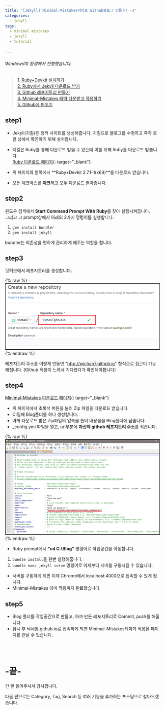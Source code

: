 ```yaml
---
title: "[Jekyll] Minimal-Mistakes테마로 Github블로그 만들기! -1"
categories: 
  - jekyll
tags:
  - minimal mistakes
  - jekyll
  - tutorial
  
---
```


###### Windows10 환경에서 진행했습니다.  

> [1. Ruby+Devkit 설치하기](#step1)  
> [2. Ruby에서 Jekyll 다운로드 받기](#step2)  
> [3. Github 레포지토리 만들기](#step3)  
> [4. Minimal-Mistakes 테마 다운받고 적용하기](#step4)  
> [5. Github에 띄우기](#step5)  

## step1
- Jekyll(지킬)은 정적 사이트를 생성해줍니다. 지킬으로 블로그를 수정하고 즉각 로컬 상에서 확인하기 위해 설치합니다.  
- 지킬은 Ruby를 통해 다운로드 받을 수 있는데 이를 위해 Ruby를 다운로드 받습니다.  
[Ruby 다운로드 페이지](https://rubyinstaller.org/downloads/){: target="_blank"}  

- 위 페이지의 왼쪽에서 **Ruby+Devkit 2.7.1-1(x64)**를 다운로드 받습니다.  
- 모든 체크박스를 **체크**하고 모두 다운로드 받아줍니다.  

## step2
윈도우 검색에서 **Start Command Prompt With Ruby**를 찾아 실행시켜줍니다.  
그리고 그 prompt창에서 아래의 2가지 명령어를 실행합니다.  
1. `gem install bundler`  
2. `gem install jekyll`  

bundler는 의존성을 편하게 관리하게 해주는 역할을 합니다.  

## step3
깃허브에서 레포지토리를 생성합니다. 

{% raw %}![alt](/assets/images/jekyll_tutorial/github_create_repository.png){% endraw %}  

레포지토리 주소를 이렇게 만들면 "http://wichan7.github.io" 형식으로 접근이 가능해집니다. (Github 적용이 느려서 기다렸다가 확인해야합니다)  


## step4
[Minimal-Mistakes 다운로드 페이지](https://github.com/mmistakes/minimal-mistakes){: target="_blank"}  
- 위 페이지에서 초록색 버튼을 눌러 Zip 파일을 다운로드 받습니다.  
- C:밑에 Blog폴더를 하나 생성합니다.  
- 아까 다운로드 받은 Zip파일의 압축을 풀어 내용물을 Blog폴더에 담습니다.  
- _config.yml 파일을 열고, url부분에 **자신의 github 레포지토리 주소**를 적습니다.  

{% raw %}![alt](/assets/images/jekyll_tutorial/jekyll_config.png){% endraw %}  

- Ruby prompt에서 **"cd C:\\Blog"** 명령어로 작업공간을 이동합니다.  
1. `bundle install`을 한번 실행해줍니다.  
2. `bundle exec jekyll serve` 명령어로 이제부터 서버를 구동시킬 수 있습니다.  
- 서버를 구동하게 되면 이제 Chrome에서 localhost:4000으로 접속할 수 있게 됩니다.  
- Minimal-Mistakes 테마 적용까지 완료했습니다.  

## step5
- Blog 폴더를 작업공간으로 만들고, 아까 만든 레포지토리로 Commit, push를 해줍니다.  
- 잠시 후 닉네임.github.io로 접속하게 되면 Minimal-Mistakes테마가 적용된 페이지를 만날 수 있습니다.  

<br><br>
# -끝-
긴 글 읽어주셔서 감사합니다.  

다음 편으로는 Category, Tag, Search 등 여러 기능을 추가하는 포스팅으로 찾아오겠습니다.  

